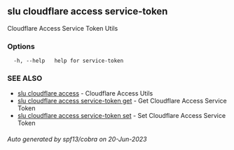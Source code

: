 ## slu cloudflare access service-token

Cloudflare Access Service Token Utils

### Options

```
  -h, --help   help for service-token
```

### SEE ALSO

* [slu cloudflare access](slu_cloudflare_access.md)	 - Cloudflare Access Utils
* [slu cloudflare access service-token get](slu_cloudflare_access_service-token_get.md)	 - Get Cloudflare Access Service Token
* [slu cloudflare access service-token set](slu_cloudflare_access_service-token_set.md)	 - Set Cloudflare Access Service Token

###### Auto generated by spf13/cobra on 20-Jun-2023
